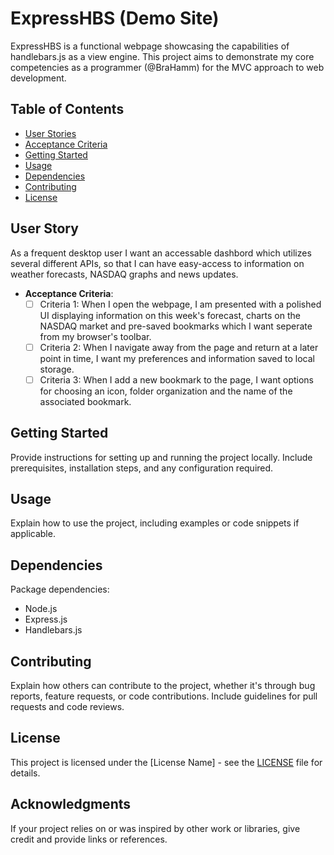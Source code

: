 # ExpressHBS (Demo Site)

ExpressHBS is a functional webpage showcasing the capabilities of handlebars.js as a view engine. This project aims to demonstrate my core competencies as a programmer (@BraHamm) for the MVC approach to web development. 

## Table of Contents
- [User Stories](#user-stories)
- [Acceptance Criteria](#acceptance-criteria)
- [Getting Started](#getting-started)
- [Usage](#usage)
- [Dependencies](#dependencies)
- [Contributing](#contributing)
- [License](#license)

## User Story

As a frequent desktop user I want an accessable dashbord which utilizes several different APIs, so that I can have easy-access to information on weather forecasts, NASDAQ graphs and news updates.

- **Acceptance Criteria**:
  - [ ] Criteria 1: When I open the webpage, I am presented with a polished UI displaying information on this week's forecast, charts on the NASDAQ market and pre-saved bookmarks which I want seperate from my browser's toolbar.
  - [ ] Criteria 2: When I navigate away from the page and return at a later point in time, I want my preferences and information saved to local storage.
  - [ ] Criteria 3: When I add a new bookmark to the page, I want options for choosing an icon, folder organization and the name of the associated bookmark.

## Getting Started

Provide instructions for setting up and running the project locally. Include prerequisites, installation steps, and any configuration required.

## Usage

Explain how to use the project, including examples or code snippets if applicable.

## Dependencies

Package dependencies:

- Node.js
- Express.js
- Handlebars.js


## Contributing

Explain how others can contribute to the project, whether it's through bug reports, feature requests, or code contributions. Include guidelines for pull requests and code reviews.

## License

This project is licensed under the [License Name] - see the [LICENSE](LICENSE) file for details.

## Acknowledgments

If your project relies on or was inspired by other work or libraries, give credit and provide links or references.
